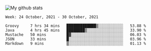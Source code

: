 ![My github stats](https://github-readme-stats.vercel.app/api?username=romvoid95&theme=gruvbox&include_all_commits=true&show_icons=true")

<!--START_SECTION:waka-->
```text
Week: 24 October, 2021 - 30 October, 2021

Groovy     7 hrs 34 mins   █████████████▒░░░░░░░░░░░   53.88 % 
Java       4 hrs 45 mins   ████████▒░░░░░░░░░░░░░░░░   33.90 % 
Mustache   50 mins         █▓░░░░░░░░░░░░░░░░░░░░░░░   06.03 % 
JSON       33 mins         █░░░░░░░░░░░░░░░░░░░░░░░░   03.96 % 
Markdown   9 mins          ▒░░░░░░░░░░░░░░░░░░░░░░░░   01.13 % 
```
<!--END_SECTION:waka-->
